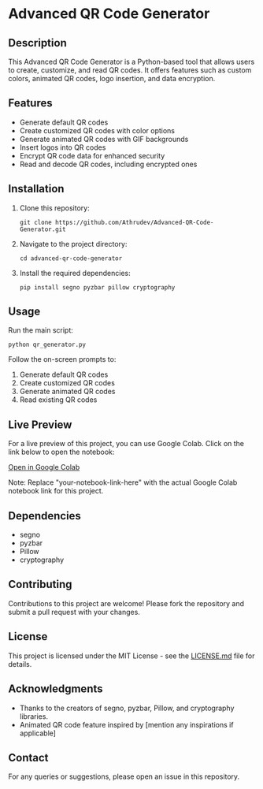 # Advanced QR Code Generator

## Description
This Advanced QR Code Generator is a Python-based tool that allows users to create, customize, and read QR codes. It offers features such as custom colors, animated QR codes, logo insertion, and data encryption.

## Features
- Generate default QR codes
- Create customized QR codes with color options
- Generate animated QR codes with GIF backgrounds
- Insert logos into QR codes
- Encrypt QR code data for enhanced security
- Read and decode QR codes, including encrypted ones

## Installation

1. Clone this repository:
   ```
   git clone https://github.com/Athrudev/Advanced-QR-Code-Generator.git
   ```

2. Navigate to the project directory:
   ```
   cd advanced-qr-code-generator
   ```

3. Install the required dependencies:
   ```
   pip install segno pyzbar pillow cryptography
   ```

## Usage

Run the main script:
```
python qr_generator.py
```

Follow the on-screen prompts to:
1. Generate default QR codes
2. Create customized QR codes
3. Generate animated QR codes
4. Read existing QR codes

## Live Preview

For a live preview of this project, you can use Google Colab. Click on the link below to open the notebook:

[Open in Google Colab](https://colab.research.google.com/drive/your-notebook-link-here)

Note: Replace "your-notebook-link-here" with the actual Google Colab notebook link for this project.

## Dependencies
- segno
- pyzbar
- Pillow
- cryptography

## Contributing
Contributions to this project are welcome! Please fork the repository and submit a pull request with your changes.

## License
This project is licensed under the MIT License - see the [LICENSE.md](LICENSE.md) file for details.

## Acknowledgments
- Thanks to the creators of segno, pyzbar, Pillow, and cryptography libraries.
- Animated QR code feature inspired by [mention any inspirations if applicable]

## Contact
For any queries or suggestions, please open an issue in this repository.


